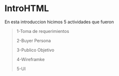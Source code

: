 # IntroHTML
En esta introduccion hicimos 5 actividades que fueron 
>1-Toma de requerimientos
>
>2-Buyer Persona
>
>3-Publico Objetivo
>
>4-Wireframke 
>
>5-UI
